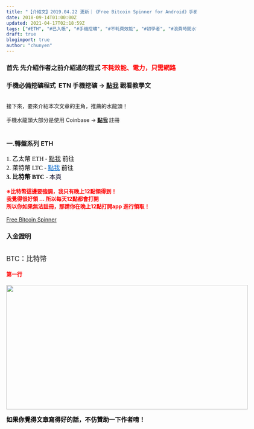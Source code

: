 ```yaml
---
title: "【介紹文】2019.04.22 更新｜《Free Bitcoin Spinner for Android》手機比特幣水龍頭 入金超快 ! "
date: 2018-09-14T01:00:00Z
updated: 2021-04-17T02:18:59Z
tags: ["#ETH", "#已入帳", "#手機挖礦", "#不耗費效能", "#初學者", "#浪費時間水龍頭", "#教學文", "#Bitcoin", "#比特幣水龍頭", "#教學", "#BitoEX", "#LTC", "#無成本", "#無成本進入虛擬幣", "#水龍頭", "#TradeOgre"]
draft: true
blogimport: true 
author: "chunyen"
---
```


<h3>
首先 先介紹作者之前介紹過的程式 <span style="color: red;">不耗效能、電力，只需網路</span></h3>
<h3>
 手機必備挖礦程式&nbsp; ETN 手機挖礦 → <a href="http://cyenblo.blogspot.com/2018/09/electroneum-etn-app-20180903.html" target="_blank">點我</a> 觀看教學文</h3>
<b><br /></b>
接下來，要來介紹本次文章的主角，推薦的水龍頭！<br />
<br />
手機水龍頭大部分是使用 Coinbase →<b> <a href="https://goo.gl/iKZAR6" target="_blank">點我</a> </b>註冊<br />
<a href="https://www.blogger.com/blogger.g?blogID=5276315642705357110" imageanchor="1" style="clear: right; float: right; margin-bottom: 1em; margin-left: 1em;"></a><br />
<h3>
一.轉盤系列 ETH</h3>
<div>
<div style="-webkit-text-stroke-width: 0px; background-color: transparent; color: black; font-family: Times New Roman; font-size: 16px; font-style: normal; font-variant: normal; font-weight: 400; letter-spacing: normal; margin-bottom: 0px; margin-left: 0px; margin-right: 0px; margin-top: 0px; orphans: 2; text-align: left; text-decoration: none; text-indent: 0px; text-transform: none; white-space: normal; word-spacing: 0px;">
1. 乙太幣 ETH - <a href="https://cyenblo.blogspot.com/2018/11/free-ethereum-spinner-for-android.html" target="_blank">點我</a> 前往</div>
<div style="-webkit-text-stroke-width: 0px; background-color: transparent; color: black; font-family: Times New Roman; font-size: 16px; font-style: normal; font-variant: normal; font-weight: 400; letter-spacing: normal; margin-bottom: 0px; margin-left: 0px; margin-right: 0px; margin-top: 0px; orphans: 2; text-align: left; text-decoration: none; text-indent: 0px; text-transform: none; white-space: normal; word-spacing: 0px;">
2. 萊特幣 LTC - <a href="https://cyenblo.blogspot.com/2018/11/free-litecoin-spinner-for-android.html" style="-webkit-text-stroke-width: 0px; background-color: transparent; color: #0066cc; font-family: Times New Roman; font-size: 16px; font-style: normal; font-variant: normal; font-weight: 400; letter-spacing: normal; orphans: 2; text-align: left; text-decoration: underline; text-indent: 0px; text-transform: none; white-space: normal; word-spacing: 0px;" target="_blank">點我</a><span style="background-color: transparent; color: black; display: inline; float: none; font-family: &quot;times new roman&quot;; font-size: 16px; font-style: normal; font-variant: normal; font-weight: 400; letter-spacing: normal; text-align: left; text-decoration: none; text-indent: 0px; text-transform: none; white-space: normal; word-spacing: 0px;"> 前往</span></div>
<div style="-webkit-text-stroke-width: 0px; background-color: transparent; color: black; font-family: Times New Roman; font-size: 16px; font-style: normal; font-variant: normal; font-weight: 400; letter-spacing: normal; margin-bottom: 0px; margin-left: 0px; margin-right: 0px; margin-top: 0px; orphans: 2; text-align: left; text-decoration: none; text-indent: 0px; text-transform: none; white-space: normal; word-spacing: 0px;">
<b>3. 比特幣 BTC </b>-<span style="color: #000120;"> 本頁</span></div>
<u></u><span style="color: #000120;"></span><u></u><br />
<b><span style="color: red;">※比特幣這邊要強調，我只有晚上12點領得到！</span></b><br />
<b><span style="color: red;">我覺得很好領 ... 所以每天12點都會打開</span></b><br />
<a href="https://www.blogger.com/blogger.g?blogID=5276315642705357110" imageanchor="1" style="clear: right; float: right; margin-bottom: 1em; margin-left: 1em;"></a><b><span style="color: red;">所以你如果無法註冊，那請你在晚上12點打開app 進行領取！</span></b><br />
<b><span style="color: red;"><br /></span></b>
<a href="https://goo.gl/LmSJ7T" target="_blank">Free Bitcoin Spinner</a>
<br />
<h3>
入金證明</h3>
<b></b><i></i><u></u><sub></sub><sup></sup><strike></strike><br />
<span style="font-size: large;">BTC：比特幣</span><br />
<h4>
<span style="color: red;">第一行</span></h4>
<div class="separator" style="clear: both; text-align: center;">
<a href="https://3.bp.blogspot.com/-yoAhq6ClrNw/W_tmNOKxQmI/AAAAAAAAEoU/ayzlwsmtH9opvJDHDsXFj7O71K2oZIu0wCPcBGAYYCw/s1600/%25E4%25B8%258B%25E8%25BC%2589.png" imageanchor="1" style="clear: left; float: left; margin-bottom: 1em; margin-right: 1em;"><img border="0" data-original-height="407" data-original-width="786" height="330" src="https://3.bp.blogspot.com/-yoAhq6ClrNw/W_tmNOKxQmI/AAAAAAAAEoU/ayzlwsmtH9opvJDHDsXFj7O71K2oZIu0wCPcBGAYYCw/s640/%25E4%25B8%258B%25E8%25BC%2589.png" width="640" /></a></div>
<span style="font-size: large;"></span><br />
<ul><span style="color: #b04800; font-size: large;"></span></ul>
<span style="font-size: large;"><br /><br />
</span><br />
<div style="-webkit-text-stroke-width: 0px; color: black; font-family: Times New Roman; font-size: 16px; font-style: normal; font-variant: normal; font-weight: 400; letter-spacing: normal; margin-bottom: 0px; margin-left: 0px; margin-right: 0px; margin-top: 0px; orphans: 2; text-align: left; text-decoration: none; text-indent: 0px; text-transform: none; white-space: normal; word-spacing: 0px;">
<b><span style="font-size: large;"><span style="font-family: &quot;arial&quot; , &quot;helvetica&quot; , sans-serif; font-size: medium;">如果你覺得文章寫得好的話，不仿贊助一下作者唷！</span></span></b><span style="font-size: large;"></span></div>
</div>
<div class="s3gt_translate_tooltip_mini_box" id="s3gt_translate_tooltip_mini" is_bottom="true" is_mini="true" style="background: initial !important; border-collapse: initial !important; border-radius: initial !important; border-spacing: initial !important; border: initial !important; box-sizing: initial !important; color: inherit !important; direction: ltr !important; display: initial !important; flex-direction: initial !important; font-family: X-LocaleSpecific, sans-serif, Tahoma, Helvetica !important; font-size: 13px !important; font-weight: initial !important; height: initial !important; left: 10px; letter-spacing: initial !important; line-height: 13px !important; margin: auto !important; max-height: initial !important; max-width: initial !important; min-height: initial !important; min-width: initial !important; opacity: 0.4; outline: initial !important; overflow-wrap: initial !important; padding: initial !important; position: absolute; table-layout: initial !important; text-align: initial !important; text-shadow: initial !important; top: 966px; vertical-align: top !important; white-space: inherit !important; width: initial !important; word-break: initial !important; word-spacing: initial !important;">
<div class="s3gt_translate_tooltip_mini" id="s3gt_translate_tooltip_mini_logo" title="翻譯選取的文字">
</div>
<div class="s3gt_translate_tooltip_mini" id="s3gt_translate_tooltip_mini_sound" title="朗讀" title_play="朗讀" title_stop="停止">
</div>
<div class="s3gt_translate_tooltip_mini" id="s3gt_translate_tooltip_mini_copy" title="將文字複製到剪貼簿">
</div>
<link href="moz-extension://c16c4560-3508-446e-b1c6-16e6293a64e1/skin/s3gt_tooltip_mini.css" rel="stylesheet" type="text/css"></link><style media="print" type="text/css">#s3gt_translate_tooltip_mini { display: none !important; }</style></div>

